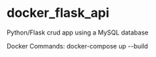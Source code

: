 # docker_flask_api
Python/Flask crud app using a MySQL database

Docker Commands:
docker-compose up --build